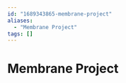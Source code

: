 ```yaml
---
id: "1689343865-membrane-project"
aliases:
  - "Membrane Project"
tags: []
---
```


# Membrane Project